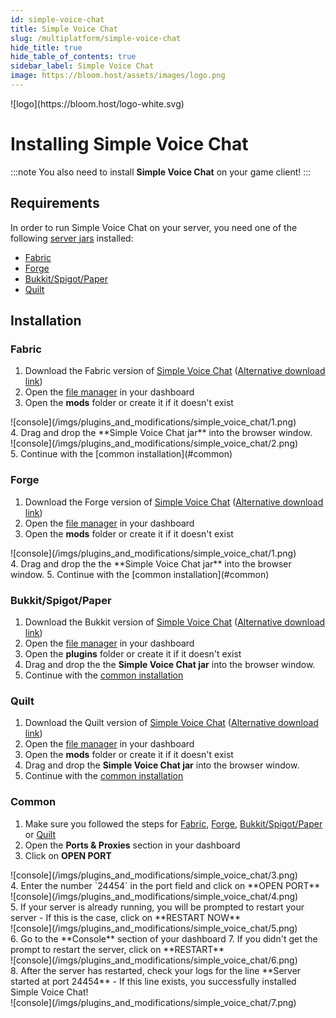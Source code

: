 ```yaml
---
id: simple-voice-chat
title: Simple Voice Chat
slug: /multiplatform/simple-voice-chat
hide_title: true
hide_table_of_contents: true
sidebar_label: Simple Voice Chat
image: https://bloom.host/assets/images/logo.png
---
```


<div class="text--center">
![logo](https://bloom.host/logo-white.svg)
<h1>Installing Simple Voice Chat</h1>
</div>

:::note
You also need to install **Simple Voice Chat** on your game client!
:::

## Requirements

In order to run Simple Voice Chat on your server, you need one of the following [server jars](/running_a_server/updating) installed:

- [Fabric](#fabric)
- [Forge](#forge)
- [Bukkit/Spigot/Paper](#bukkitspigotpaper)
- [Quilt](#quilt)

## Installation

### Fabric

1. Download the Fabric version of [Simple Voice Chat](https://modrinth.com/mod/simple-voice-chat/versions?l=fabric) ([Alternative download link](https://www.curseforge.com/minecraft/mc-mods/simple-voice-chat/files/all?filter-game-version=2020709689%3A7499))
2. Open the [file manager](/file-manager-controls) in your dashboard
3. Open the **mods** folder or create it if it doesn't exist
<div class="text--center">![console](/imgs/plugins_and_modifications/simple_voice_chat/1.png)</div>
4. Drag and drop the **Simple Voice Chat jar** into the browser window.
<div class="text--center">![console](/imgs/plugins_and_modifications/simple_voice_chat/2.png)</div>
5. Continue with the [common installation](#common)

### Forge

1. Download the Forge version of [Simple Voice Chat](https://modrinth.com/mod/simple-voice-chat/versions?l=forge) ([Alternative download link](https://www.curseforge.com/minecraft/mc-mods/simple-voice-chat/files/all?filter-game-version=2020709689%3A7498))
2. Open the [file manager](/file-manager-controls) in your dashboard
3. Open the **mods** folder or create it if it doesn't exist
<div class="text--center">![console](/imgs/plugins_and_modifications/simple_voice_chat/1.png)</div>
4. Drag and drop the the **Simple Voice Chat jar** into the browser window.
5. Continue with the [common installation](#common)

### Bukkit/Spigot/Paper

1. Download the Bukkit version of [Simple Voice Chat](https://modrinth.com/mod/simple-voice-chat/versions?l=bukkit) ([Alternative download link](https://www.curseforge.com/minecraft/bukkit-plugins/simple-voice-chat/files/all))
2. Open the [file manager](/file-manager-controls) in your dashboard
3. Open the **plugins** folder or create it if it doesn't exist
4. Drag and drop the the **Simple Voice Chat jar** into the browser window.
5. Continue with the [common installation](#common)

### Quilt

1. Download the Quilt version of [Simple Voice Chat](https://modrinth.com/mod/simple-voice-chat/versions?l=quilt) ([Alternative download link](https://www.curseforge.com/minecraft/mc-mods/simple-voice-chat/files/all?filter-game-version=2020709689%3A9153))
2. Open the [file manager](/file-manager-controls) in your dashboard
3. Open the **mods** folder or create it if it doesn't exist
4. Drag and drop the **Simple Voice Chat jar** into the browser window.
5. Continue with the [common installation](#common)

### Common

1. Make sure you followed the steps for [Fabric](#fabric), [Forge](#forge), [Bukkit/Spigot/Paper](#bukkitspigotpaper) or [Quilt](#quilt)
2. Open the **Ports & Proxies** section in your dashboard
3. Click on **OPEN PORT**
<div class="text--center">![console](/imgs/plugins_and_modifications/simple_voice_chat/3.png)</div>
4. Enter the number `24454` in the port field and click on **OPEN PORT**
<div class="text--center">![console](/imgs/plugins_and_modifications/simple_voice_chat/4.png)</div>
5. If your server is already running, you will be prompted to restart your server - If this is the case, click on **RESTART NOW**
<div class="text--center">![console](/imgs/plugins_and_modifications/simple_voice_chat/5.png)</div>
6. Go to the **Console** section of your dashboard
7. If you didn't get the prompt to restart the server, click on **RESTART**
<div class="text--center">![console](/imgs/plugins_and_modifications/simple_voice_chat/6.png)</div>
8. After the server has restarted, check your logs for the line **Server started at port 24454** - If this line exists, you successfully installed Simple Voice Chat!
<div class="text--center">![console](/imgs/plugins_and_modifications/simple_voice_chat/7.png)</div>
